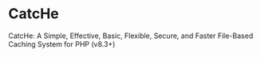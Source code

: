 # CatcHe
CatcHe: A Simple, Effective, Basic, Flexible, Secure, and Faster File-Based Caching System for PHP (v8.3+)
